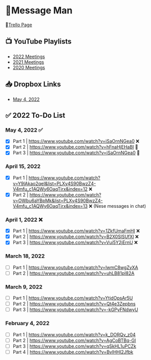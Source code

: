 # 💄Message Man 

🐶[Trello Page](https://trello.com/b/vI4AIdIK/nese-%F0%9F%92%84) 

## 📺 YouTube Playlists
- [2022 Meetings](https://www.youtube.com/playlist?list=PLXy4S90BwzZ4-V4mfu_c1AQWy6OaqTirx)
- [2021 Meetings](https://www.youtube.com/playlist?list=PLXy4S90BwzZ6EPq0q7hxlaw1VW4Pycs46)
- [2020 Meetings](https://www.youtube.com/playlist?list=PLXy4S90BwzZ525DgNxSDZC8gpNoVy6gOM)

## 📥 Dropbox Links
- [May 4, 2022](https://www.dropbox.com/recents?_tk=web_left_nav_bar&role=personal)



## ✅ 2022 To-Do List 
### May 4, 2022 ✅
- [x] Part 1 | https://www.youtube.com/watch?v=iSaOrnNGea0 ❌  
- [x] Part 2 | https://www.youtube.com/watch?v=hFnaHjEHaBI 💄
- [x] Part 3 | https://www.youtube.com/watch?v=iSaOrnNGea0 💄
### April 15, 2022  
- [x] Part 1 | https://www.youtube.com/watch?v=Y9lAkao2qeI&list=PLXy4S90BwzZ4-V4mfu_c1AQWy6OaqTirx&index=12 ❌
- [x] Part 2 | https://www.youtube.com/watch?v=OWbu6aYBpMk&list=PLXy4S90BwzZ4-V4mfu_c1AQWy6OaqTirx&index=13 ❌ (Nese messages in chat)
### April 1, 2022 ❌
- [x] Part 1 | https://www.youtube.com/watch?v=1ZkfUmaFmHI ❌ 
- [x] Part 2 | https://www.youtube.com/watch?v=B2X0SlSUfXI ❌ 
- [x] Part 3 | https://www.youtube.com/watch?v=Vui5Y2jErnU ❌   
### March 18, 2022
- [ ] Part 1 | https://www.youtube.com/watch?v=lwmC8wgZyXA
- [ ] Part 2 | https://www.youtube.com/watch?v=uhLB81pI82A
### March 9, 2022
- [ ] Part 1 | https://www.youtube.com/watch?v=YtjdOpsAr5U
- [ ] Part 2 | https://www.youtube.com/watch?v=Qt4e3Zepbns
- [ ] Part 3 | https://www.youtube.com/watch?v=-kGPyFNdwyU 
### February 4, 2022
- [ ] Part 1 | https://www.youtube.com/watch?v=k_DORQy_z04
- [ ] Part 2 | https://www.youtube.com/watch?v=AgCoBTBq-GI
- [ ] Part 3 | https://www.youtube.com/watch?v=qSkHL1uPCZk
- [ ] Part 4 | https://www.youtube.com/watch?v=BvlHHI2Jfbk
